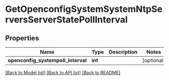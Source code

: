# GetOpenconfigSystemSystemNtpServersServerStatePollInterval

## Properties
Name | Type | Description | Notes
------------ | ------------- | ------------- | -------------
**openconfig_systempoll_interval** | **int** |  | [optional] 

[[Back to Model list]](../README.md#documentation-for-models) [[Back to API list]](../README.md#documentation-for-api-endpoints) [[Back to README]](../README.md)


